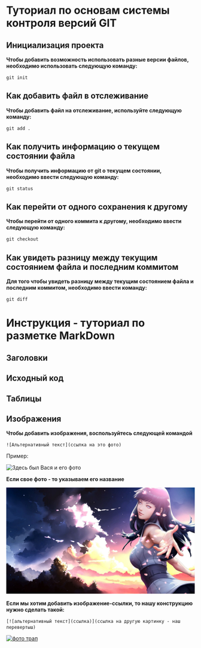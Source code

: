 # Туториал по основам системы контроля версий GIT


## Инициализация проекта
**Чтобы добавить возможность использовать разные версии файлов, необходимо использовать следующую команду:**

```fix
git init
```


## Как добавить файл в отслеживание

**Чтобы добавить файл на отслеживание, используйте следующую команду:**

```
git add .
```

## Как получить информацию о текущем состоянии файла

**Чтобы получить информацию от git о текущем состоянии, необходимо ввести следующую команду:**

```
git status
```

## Как перейти от одного сохранения к другому

**Чтобы перейти от одного коммита к другому, необходимо ввести следующую команду:**

```
git checkout
```

## Как увидеть разницу между текущим состоянием файла и последним коммитом

**Для того чтобы увидеть разницу между текущим состоянием файла и последним коммитом, необходимо ввести команду:**

```
git diff
```

# Инструкция - туториал по разметке MarkDown


## Заголовки




## Исходный код





## Таблицы





##  Изображения

**Чтобы добавить изображения, воспользуйтесь следующей командой**

```
![Альтернативный текст](ссылка на это фото)
```
Пример: 

![Здесь был Вася и его фото](https://plus.unsplash.com/premium_photo-1674939149067-54c18a73efa2?ixlib=rb-4.0.3&ixid=M3wxMjA3fDB8MHxwaG90by1wYWdlfHx8fGVufDB8fHx8fA%3D%3D&auto=format&fit=crop&w=2487&q=80)

**Если свое фото - то указываем его название**

![Фото лучшей девочки](Image.jpg)

**Если мы хотим добавить изображение-ссылки, то нашу конструкцию нужно сделать такой:**

```
[![альтернативный текст](ссылка)](ссылка на другую картинку - наш перевертыш)
```

[![фото трап](https://images.unsplash.com/photo-1685446983943-81ffb3073581?ixlib=rb-4.0.3&ixid=M3wxMjA3fDB8MHxwaG90by1wYWdlfHx8fGVufDB8fHx8fA%3D%3D&auto=format&fit=crop&w=930&q=80)](https://images.unsplash.com/photo-1685491107139-7d7f4f17b3eb?ixlib=rb-4.0.3&ixid=M3wxMjA3fDB8MHxwaG90by1wYWdlfHx8fGVufDB8fHx8fA%3D%3D&auto=format&fit=crop&w=688&q=80)



